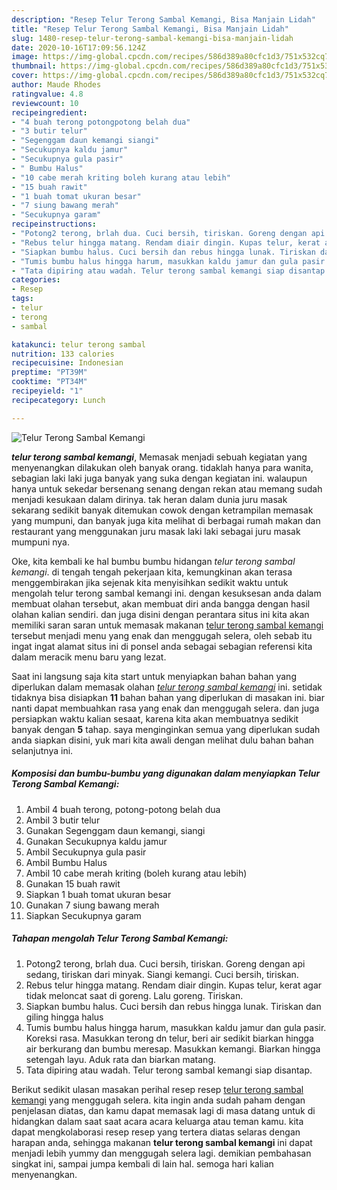 ```yaml
---
description: "Resep Telur Terong Sambal Kemangi, Bisa Manjain Lidah"
title: "Resep Telur Terong Sambal Kemangi, Bisa Manjain Lidah"
slug: 1480-resep-telur-terong-sambal-kemangi-bisa-manjain-lidah
date: 2020-10-16T17:09:56.124Z
image: https://img-global.cpcdn.com/recipes/586d389a80cfc1d3/751x532cq70/telur-terong-sambal-kemangi-foto-resep-utama.jpg
thumbnail: https://img-global.cpcdn.com/recipes/586d389a80cfc1d3/751x532cq70/telur-terong-sambal-kemangi-foto-resep-utama.jpg
cover: https://img-global.cpcdn.com/recipes/586d389a80cfc1d3/751x532cq70/telur-terong-sambal-kemangi-foto-resep-utama.jpg
author: Maude Rhodes
ratingvalue: 4.8
reviewcount: 10
recipeingredient:
- "4 buah terong potongpotong belah dua"
- "3 butir telur"
- "Segenggam daun kemangi siangi"
- "Secukupnya kaldu jamur"
- "Secukupnya gula pasir"
- " Bumbu Halus"
- "10 cabe merah kriting boleh kurang atau lebih"
- "15 buah rawit"
- "1 buah tomat ukuran besar"
- "7 siung bawang merah"
- "Secukupnya garam"
recipeinstructions:
- "Potong2 terong, brlah dua. Cuci bersih, tiriskan. Goreng dengan api sedang, tiriskan dari minyak. Siangi kemangi. Cuci bersih, tiriskan."
- "Rebus telur hingga matang. Rendam diair dingin. Kupas telur, kerat agar tidak meloncat saat di goreng. Lalu goreng. Tiriskan."
- "Siapkan bumbu halus. Cuci bersih dan rebus hingga lunak. Tiriskan dan giling hingga halus"
- "Tumis bumbu halus hingga harum, masukkan kaldu jamur dan gula pasir. Koreksi rasa. Masukkan terong dn telur, beri air sedikit biarkan hingga air berkurang dan bumbu meresap. Masukkan kemangi. Biarkan hingga setengah layu. Aduk rata dan biarkan matang."
- "Tata dipiring atau wadah. Telur terong sambal kemangi siap disantap."
categories:
- Resep
tags:
- telur
- terong
- sambal

katakunci: telur terong sambal 
nutrition: 133 calories
recipecuisine: Indonesian
preptime: "PT39M"
cooktime: "PT34M"
recipeyield: "1"
recipecategory: Lunch

---
```



![Telur Terong Sambal Kemangi](https://img-global.cpcdn.com/recipes/586d389a80cfc1d3/751x532cq70/telur-terong-sambal-kemangi-foto-resep-utama.jpg)

<b><i>telur terong sambal kemangi</i></b>, Memasak menjadi sebuah kegiatan yang menyenangkan dilakukan oleh banyak orang. tidaklah hanya para wanita, sebagian laki laki juga banyak yang suka dengan kegiatan ini. walaupun hanya untuk sekedar bersenang senang dengan rekan atau memang sudah menjadi kesukaan dalam dirinya. tak heran dalam dunia juru masak sekarang sedikit banyak ditemukan cowok dengan ketrampilan memasak yang mumpuni, dan banyak juga kita melihat di berbagai rumah makan dan restaurant yang menggunakan juru masak laki laki sebagai juru masak mumpuni nya.

Oke, kita kembali ke hal bumbu bumbu hidangan <i>telur terong sambal kemangi</i>. di tengah tengah pekerjaan kita, kemungkinan akan terasa menggembirakan jika sejenak kita menyisihkan sedikit waktu untuk mengolah telur terong sambal kemangi ini. dengan kesuksesan anda dalam membuat olahan tersebut, akan membuat diri anda bangga dengan hasil olahan kalian sendiri. dan juga disini dengan perantara situs ini kita akan memiliki saran saran untuk memasak makanan <u>telur terong sambal kemangi</u> tersebut menjadi menu yang enak dan menggugah selera, oleh sebab itu ingat ingat alamat situs ini di ponsel anda sebagai sebagian referensi kita dalam meracik menu baru yang lezat.




Saat ini langsung saja kita start untuk menyiapkan bahan bahan yang diperlukan dalam memasak olahan <u><i>telur terong sambal kemangi</i></u> ini. setidak tidaknya bisa disiapkan <b>11</b> bahan bahan yang diperlukan di masakan ini. biar nanti dapat membuahkan rasa yang enak dan menggugah selera. dan juga persiapkan waktu kalian sesaat, karena kita akan membuatnya sedikit banyak dengan <b>5</b> tahap. saya menginginkan semua yang diperlukan sudah anda siapkan disini, yuk mari kita awali dengan melihat dulu bahan bahan selanjutnya ini.

<!--inarticleads1-->

##### Komposisi dan bumbu-bumbu yang digunakan dalam menyiapkan Telur Terong Sambal Kemangi:

1. Ambil 4 buah terong, potong-potong belah dua
1. Ambil 3 butir telur
1. Gunakan Segenggam daun kemangi, siangi
1. Gunakan Secukupnya kaldu jamur
1. Ambil Secukupnya gula pasir
1. Ambil  Bumbu Halus
1. Ambil 10 cabe merah kriting (boleh kurang atau lebih)
1. Gunakan 15 buah rawit
1. Siapkan 1 buah tomat ukuran besar
1. Gunakan 7 siung bawang merah
1. Siapkan Secukupnya garam




<!--inarticleads2-->

##### Tahapan mengolah Telur Terong Sambal Kemangi:

1. Potong2 terong, brlah dua. Cuci bersih, tiriskan. Goreng dengan api sedang, tiriskan dari minyak. Siangi kemangi. Cuci bersih, tiriskan.
1. Rebus telur hingga matang. Rendam diair dingin. Kupas telur, kerat agar tidak meloncat saat di goreng. Lalu goreng. Tiriskan.
1. Siapkan bumbu halus. Cuci bersih dan rebus hingga lunak. Tiriskan dan giling hingga halus
1. Tumis bumbu halus hingga harum, masukkan kaldu jamur dan gula pasir. Koreksi rasa. Masukkan terong dn telur, beri air sedikit biarkan hingga air berkurang dan bumbu meresap. Masukkan kemangi. Biarkan hingga setengah layu. Aduk rata dan biarkan matang.
1. Tata dipiring atau wadah. Telur terong sambal kemangi siap disantap.




Berikut sedikit ulasan masakan perihal resep resep <u>telur terong sambal kemangi</u> yang menggugah selera. kita ingin anda sudah paham dengan penjelasan diatas, dan kamu dapat memasak lagi di masa datang untuk di hidangkan dalam saat saat acara acara keluarga atau teman kamu. kita dapat mengkolaborasi resep resep yang tertera diatas selaras dengan harapan anda, sehingga makanan <b>telur terong sambal kemangi</b> ini dapat menjadi lebih yummy dan menggugah selera lagi. demikian pembahasan singkat ini, sampai jumpa kembali di lain hal. semoga hari kalian menyenangkan.
